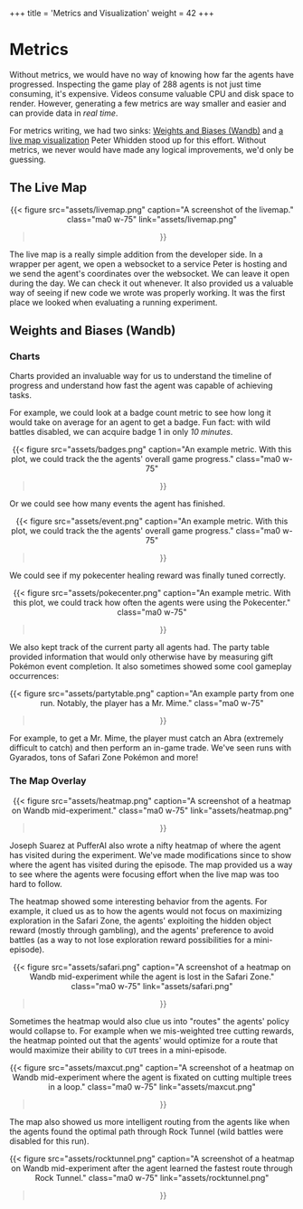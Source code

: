 +++
title = 'Metrics and Visualization'
weight = 42
+++

# Metrics

Without metrics, we would have no way of knowing how far the agents have progressed. Inspecting the game play of 288 agents is not just time consuming, it's expensive. Videos consume valuable CPU and disk space to render. However, generating a few metrics are way smaller and easier and can provide data in _real time_.

For metrics writing, we had two sinks: [Weights and Biases (Wandb)](https://wandb.ai/) and [a live map visualization](https://pwhiddy.github.io/pokerl-map-viz/) Peter Whidden stood up for this effort. Without metrics, we never would have made any logical improvements, we'd only be guessing.

## The Live Map

<div style="text-align: center;">

{{< figure
  src="assets/livemap.png"
  caption="A screenshot of the livemap."
  class="ma0 w-75"
  link="assets/livemap.png"
>}}

</div>


The live map is a really simple addition from the developer side. In a wrapper per agent, we open a websocket to a service Peter is hosting and we send the agent's coordinates over the websocket. We can leave it open during the day. We can check it out whenever. It also provided us a valuable way of seeing if new code we wrote was properly working. It was the first place we looked when evaluating a running experiment.

## Weights and Biases (Wandb)

### Charts

Charts provided an invaluable way for us to understand the timeline of progress and understand how fast the agent was capable of achieving tasks.

For example, we could look at a badge count metric to see how long it would take on average for an agent to get a badge. Fun fact: with wild battles disabled, we can acquire badge 1 in only _10 minutes_.

<div style="text-align: center;">

{{< figure
  src="assets/badges.png"
  caption="An example metric. With this plot, we could track the the agents' overall game progress."
  class="ma0 w-75"
>}}

</div>

Or we could see how many events the agent has finished.

<div style="text-align: center;">

{{< figure
  src="assets/event.png"
  caption="An example metric. With this plot, we could track the the agents' overall game progress."
  class="ma0 w-75"
>}}

</div>

We could see if my pokecenter healing reward was finally tuned correctly.

<div style="text-align: center;">

{{< figure
  src="assets/pokecenter.png"
  caption="An example metric. With this plot, we could track how often the agents were using the Pokecenter."
  class="ma0 w-75"
>}}

</div>

We also kept track of the current party all agents had. The party table provided information that would only otherwise have by measuring gift Pokémon event completion. It also sometimes showed some cool gameplay occurrences:

<div style="text-align: center;">

{{< figure
  src="assets/partytable.png"
  caption="An example party from one run. Notably, the player has a Mr. Mime."
  class="ma0 w-75"
>}}

</div>

For example, to get a Mr. Mime, the player must catch an Abra (extremely difficult to catch) and then perform an in-game trade. We've seen runs with Gyarados, tons of Safari Zone Pokémon and more!


### The Map Overlay

<div style="text-align: center;">

{{< figure
  src="assets/heatmap.png"
  caption="A screenshot of a heatmap on Wandb mid-experiment."
  class="ma0 w-75"
  link="assets/heatmap.png"
>}}

</div>

Joseph Suarez at PufferAI also wrote a nifty heatmap of where the agent has visited during the experiment. We've made modifications since to show where the agent has visited during the episode. The map provided us a way to see where the agents were focusing effort when the live map was too hard to follow.

The heatmap showed some interesting behavior from the agents. For example, it clued us as to how the agents would not focus on maximizing exploration in the Safari Zone, the agents' exploiting the hidden object reward (mostly through gambling), and the agents' preference to avoid battles (as a way to not lose exploration reward possibilities for a mini-episode). 

<div style="text-align: center;">

{{< figure
  src="assets/safari.png"
  caption="A screenshot of a heatmap on Wandb mid-experiment while the agent is lost in the Safari Zone."
  class="ma0 w-75"
  link="assets/safari.png"
>}}

</div>

Sometimes the heatmap would also clue us into "routes" the agents' policy would collapse to. For example when we mis-weighted tree cutting rewards, the heatmap pointed out that the agents' would optimize for a route that would maximize their ability to `CUT` trees in a mini-episode.

<div style="text-align: center;">

{{< figure
  src="assets/maxcut.png"
  caption="A screenshot of a heatmap on Wandb mid-experiment where the agent is fixated on cutting multiple trees in a loop."
  class="ma0 w-75"
  link="assets/maxcut.png"
>}}

</div>

The map also showed us more intelligent routing from the agents like when the agents found the optimal path through Rock Tunnel (wild battles were disabled for this run).

<div style="text-align: center;">

{{< figure
  src="assets/rocktunnel.png"
  caption="A screenshot of a heatmap on Wandb mid-experiment after the agent learned the fastest route through Rock Tunnel."
  class="ma0 w-75"
  link="assets/rocktunnel.png"
>}}

</div>